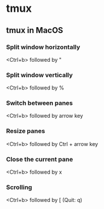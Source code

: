 # tmux

## tmux in MacOS
### Split window horizontally
<Ctrl+b> followed by "

### Split window vertically
<Ctrl+b> followed by %

### Switch between panes
<Ctrl+b> followed by arrow key

### Resize panes
<Ctrl+b> followed by Ctrl + arrow key

### Close the current pane
<Ctrl+b> followed by x

### Scrolling
<Ctrl+b> followed by [
(Quit: q)

